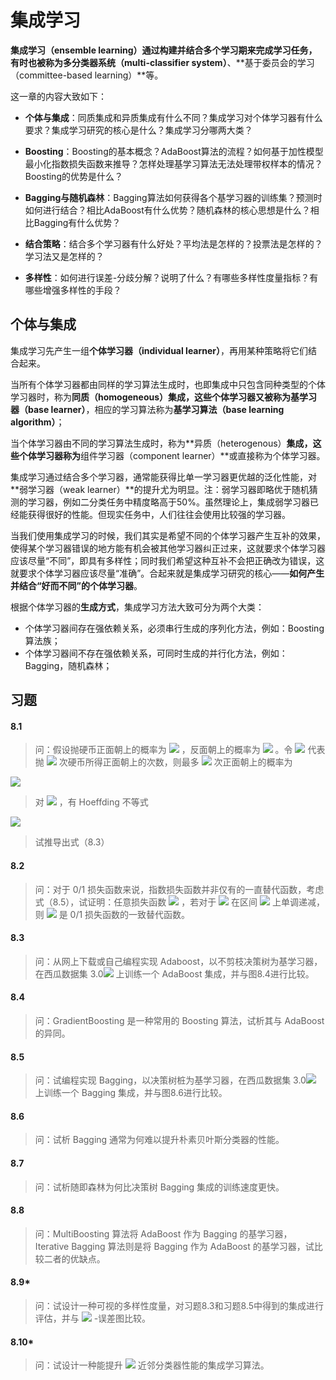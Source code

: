 # 集成学习

**集成学习（ensemble learning）**通过构建并结合多个学习期来完成学习任务，有时也被称为**多分类器系统（multi-classifier system）**、**基于委员会的学习（committee-based learning）**等。

这一章的内容大致如下：

- **个体与集成**：同质集成和异质集成有什么不同？集成学习对个体学习器有什么要求？集成学习研究的核心是什么？集成学习分哪两大类？

- **Boosting**：Boosting的基本概念？AdaBoost算法的流程？如何基于加性模型最小化指数损失函数来推导？怎样处理基学习算法无法处理带权样本的情况？Boosting的优势是什么？

- **Bagging与随机森林**：Bagging算法如何获得各个基学习器的训练集？预测时如何进行结合？相比AdaBoost有什么优势？随机森林的核心思想是什么？相比Bagging有什么优势？

- **结合策略**：结合多个学习器有什么好处？平均法是怎样的？投票法是怎样的？学习法又是怎样的？

- **多样性**：如何进行误差-分歧分解？说明了什么？有哪些多样性度量指标？有哪些增强多样性的手段？

## 个体与集成

集成学习先产生一组**个体学习器（individual learner）**，再用某种策略将它们结合起来。

当所有个体学习器都由同样的学习算法生成时，也即集成中只包含同种类型的个体学习器时，称为**同质（homogeneous）**集成，这些个体学习器又被称为**基学习器（base learner）**，相应的学习算法称为**基学习算法（base learning algorithm）**；

当个体学习器由不同的学习算法生成时，称为**异质（heterogenous）**集成，这些个体学习器称为**组件学习器（component learner）**或直接称为个体学习器。

集成学习通过结合多个学习器，通常能获得比单一学习器更优越的泛化性能，对**弱学习器（weak learner）**的提升尤为明显。注：弱学习器即略优于随机猜测的学习器，例如二分类任务中精度略高于50%。虽然理论上，集成弱学习器已经能获得很好的性能。但现实任务中，人们往往会使用比较强的学习器。

当我们使用集成学习的时候，我们其实是希望不同的个体学习器产生互补的效果，使得某个学习器错误的地方能有机会被其他学习器纠正过来，这就要求个体学习器应该尽量“不同”，即具有多样性；同时我们希望这种互补不会把正确改为错误，这就要求个体学习器应该尽量“准确”。合起来就是集成学习研究的核心——**如何产生并结合“好而不同”的个体学习器**。

根据个体学习器的**生成方式**，集成学习方法大致可分为两个大类：

- 个体学习器间存在强依赖关系，必须串行生成的序列化方法，例如：Boosting算法族；
- 个体学习器间不存在强依赖关系，可同时生成的并行化方法，例如：Bagging，随机森林；

## 习题

#### 8.1

> 问：假设抛硬币正面朝上的概率为 <img src="http://latex.codecogs.com/gif.latex?p" /> ，反面朝上的概率为 <img src="http://latex.codecogs.com/gif.latex?1-p" /> 。令 <img src="http://latex.codecogs.com/gif.latex?H(n)" />  代表抛 <img src="http://latex.codecogs.com/gif.latex?n" />  次硬币所得正面朝上的次数，则最多 <img src="http://latex.codecogs.com/gif.latex?k" />  次正面朝上的概率为

<img src="http://latex.codecogs.com/gif.latex?P(H(n) \leq k) = \sum_{i=0}^k \binom{n}{i} p^i (1-p)^{n-i}" />

> 对 <img src="http://latex.codecogs.com/gif.latex?\delta > 0,\quad k=(p-\delta)n" /> ，有 Hoeffding 不等式

<img src="http://latex.codecogs.com/gif.latex?P(H(n) \leq (p-\delta)n) \leq e^{-2\delta^2n}" />

> 试推导出式（8.3）

#### 8.2

> 问：对于 0/1 损失函数来说，指数损失函数并非仅有的一直替代函数，考虑式（8.5），试证明：任意损失函数 <img src="http://latex.codecogs.com/gif.latex?\ell(-f(\mathbf{x}H(\mathbf{x})))" /> ，若对于 <img src="http://latex.codecogs.com/gif.latex?H(\mathbf{x})" />  在区间 <img src="http://latex.codecogs.com/gif.latex?[-\inf,\delta](\delta>0)" />  上单调递减，则 <img src="http://latex.codecogs.com/gif.latex?\ell" />  是 0/1 损失函数的一致替代函数。


#### 8.3

> 问：从网上下载或自己编程实现 Adaboost，以不剪枝决策树为基学习器，在西瓜数据集 3.0<img src="http://latex.codecogs.com/gif.latex?\alpha" />  上训练一个 AdaBoost 集成，并与图8.4进行比较。


#### 8.4

> 问：GradientBoosting 是一种常用的 Boosting 算法，试析其与 AdaBoost 的异同。


#### 8.5

> 问：试编程实现 Bagging，以决策树桩为基学习器，在西瓜数据集 3.0<img src="http://latex.codecogs.com/gif.latex?\alpha" />  上训练一个 Bagging 集成，并与图8.6进行比较。


#### 8.6

> 问：试析 Bagging 通常为何难以提升朴素贝叶斯分类器的性能。


#### 8.7

> 问：试析随即森林为何比决策树 Bagging 集成的训练速度更快。


#### 8.8

> 问：MultiBoosting 算法将 AdaBoost 作为 Bagging 的基学习器，Iterative Bagging 算法则是将 Bagging 作为 AdaBoost 的基学习器，试比较二者的优缺点。


#### 8.9*

> 问：试设计一种可视的多样性度量，对习题8.3和习题8.5中得到的集成进行评估，并与 <img src="http://latex.codecogs.com/gif.latex?\kappa" /> -误差图比较。


#### 8.10*

> 问：试设计一种能提升 <img src="http://latex.codecogs.com/gif.latex?k" />  近邻分类器性能的集成学习算法。



